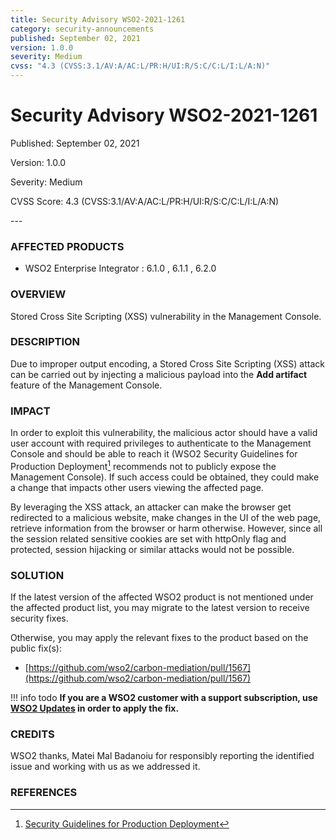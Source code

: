 ```yaml
---
title: Security Advisory WSO2-2021-1261
category: security-announcements
published: September 02, 2021
version: 1.0.0
severity: Medium
cvss: "4.3 (CVSS:3.1/AV:A/AC:L/PR:H/UI:R/S:C/C:L/I:L/A:N)"
---
```


# Security Advisory WSO2-2021-1261

<p class="doc-info">Published: September 02, 2021</p>
<p class="doc-info">Version: 1.0.0</p>
<p class="doc-info">Severity: Medium</p>
<p class="doc-info">CVSS Score: 4.3 (CVSS:3.1/AV:A/AC:L/PR:H/UI:R/S:C/C:L/I:L/A:N)</p>
---

### AFFECTED PRODUCTS
* WSO2 Enterprise Integrator : 6.1.0 , 6.1.1 , 6.2.0


### OVERVIEW
Stored Cross Site Scripting (XSS) vulnerability in the Management Console.


### DESCRIPTION
Due to improper output encoding, a Stored Cross Site Scripting (XSS) attack can be carried out by injecting a malicious payload into the **Add artifact** feature of the Management Console.


### IMPACT
In order to exploit this vulnerability, the malicious actor should have a valid user account with required privileges to authenticate to the Management Console and should be able to reach it (WSO2 Security Guidelines for Production Deployment[^1] recommends not to publicly expose the Management Console). If such access could be obtained, they could make a change that impacts other users viewing the affected page.

By leveraging the XSS attack, an attacker can make the browser get redirected to a malicious website, make changes in the UI of the web page, retrieve information from the browser or harm otherwise. However, since all the session related sensitive cookies are set with httpOnly flag and protected, session hijacking or similar attacks would not be possible.


### SOLUTION
If the latest version of the affected WSO2 product is not mentioned under the affected product list, you may migrate to the latest version to receive security fixes.

Otherwise, you may apply the relevant fixes to the product based on the public fix(s):

* [https://github.com/wso2/carbon-mediation/pull/1567](https://github.com/wso2/carbon-mediation/pull/1567)


!!! info todo
    **If you are a WSO2 customer with a support subscription, use [WSO2 Updates](https://wso2.com/updates/) in order to apply the fix.**


### CREDITS
WSO2 thanks, Matei Mal Badanoiu for responsibly reporting the identified issue and working with us as we addressed it.


### REFERENCES
[^1]: [Security Guidelines for Production Deployment](https://docs.wso2.com/display/Security/Security+Guidelines+for+Production+Deployment)